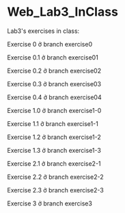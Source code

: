 # Web_Lab3_InClass
Lab3's exercises in class:

Exercise 0 ở branch exercise0

Exercise 0.1 ở branch exercise01

Exercise 0.2 ở branch exercise02

Exercise 0.3 ở branch exercise03

Exercise 0.4 ở branch exercise04

Exercise 1.0 ở branch exercise1-0

Exercise 1.1 ở branch exercise1-1

Exercise 1.2 ở branch exercise1-2

Exercise 1.3 ở branch exercise1-3

Exercise 2.1 ở branch exercise2-1

Exercise 2.2 ở branch exercise2-2

Exercise 2.3 ở branch exercise2-3

Exercise 3 ở branch exercise3
